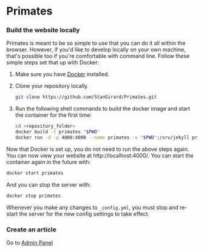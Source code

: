 # Primates

### Build the website locally

Primates is meant to be so simple to use that you can do it all within the browser. However, if you'd like to develop locally on your own machine, that's possible too if you're comfortable with command line. Follow these simple steps set that up with Docker:

1. Make sure you have [Docker](https://www.docker.com/) installed.

2. Clone your repository locally.

    ```bash
    git clone https://github.com/StanGirard/Primates.git
    ```

3. Run the following shell commands to build the docker image and start the container for the first time:

    ```bash
    cd <repository_folder>
    docker build -t primates "$PWD"
    docker run -d -p 4000:4000 --name primates -v "$PWD":/srv/jekyll primates
    ```


Now that Docker is set up, you do not need to run the above steps again. You can now view your website at http://localhost:4000/. You can start the container again in the future with:

```bash
docker start primates
```

And you can stop the server with:

```bash
docker stop primates
```

Whenever you make any changes to `_config.yml`, you must stop and re-start the server for the new config settings to take effect.

### Create an article

Go to [Admin Panel](https://primates.dev/admin/)


